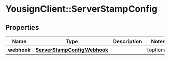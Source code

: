 # YousignClient::ServerStampConfig

## Properties
Name | Type | Description | Notes
------------ | ------------- | ------------- | -------------
**webhook** | [**ServerStampConfigWebhook**](ServerStampConfigWebhook.md) |  | [optional] 


